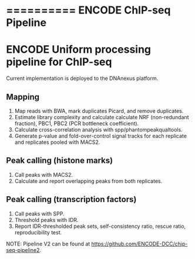 ==========
ENCODE ChIP-seq Pipeline
==========

ENCODE Uniform processing pipeline for ChIP-seq
===============================================

Current implementation is deployed to the DNAnexus platform.

Mapping
-------

1. Map reads with BWA, mark duplicates Picard, and remove duplicates.
2. Estimate library complexity and calculate calculate NRF (non-redundant fraction), PBC1, PBC2 (PCR bottleneck coefficient).
3. Calculate cross-correlation analysis with spp/phantompeakqualtools.
4. Generate p-value and fold-over-control signal tracks for each replicate and replicates pooled with MACS2.

Peak calling (histone marks)
----------------------------

1. Call peaks with MACS2.
2. Calculate and report overlapping peaks from both replicates.


Peak calling (transcription factors)
------------------------------------

1. Call peaks with SPP.
2. Threshold peaks with IDR.
3. Report IDR-thresholded peak sets, self-consistency ratio, rescue ratio, reproducibility test.

NOTE: Pipeline V2 can be found at https://github.com/ENCODE-DCC/chip-seq-pipeline2.
